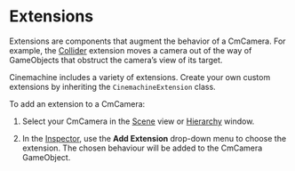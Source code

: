 # Extensions

Extensions are components that augment the behavior of a CmCamera. For example, the [Collider](CinemachineCollider.md) extension moves a camera out of the way of GameObjects that obstruct the camera’s view of its target.

Cinemachine includes a variety of extensions. Create your own custom extensions by inheriting the `CinemachineExtension` class.

To add an extension to a CmCamera:

1. Select your CmCamera in the [Scene](https://docs.unity3d.com/Manual/UsingTheSceneView.html) view or [Hierarchy](https://docs.unity3d.com/Manual/Hierarchy.html) window.

2. In the [Inspector](https://docs.unity3d.com/Manual/UsingTheInspector.html), use the __Add Extension__ drop-down menu to choose the extension.  The chosen behaviour will be added to the CmCamera GameObject.

